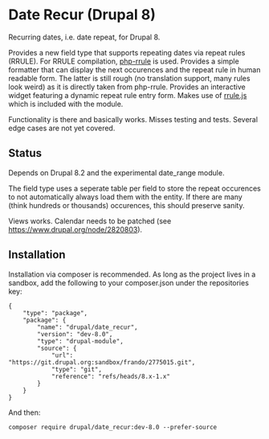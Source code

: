 # Date Recur (Drupal 8)

Recurring dates, i.e. date repeat, for Drupal 8.

Provides a new field type that supports repeating dates via repeat rules (RRULE). For RRULE compilation, [php-rrule](https://github.com/rlanvin/php-rrule) is used.
Provides a simple formatter that can display the next occurences and the repeat rule in human readable form. The latter is still rough (no translation support, many rules look weird) as it is directly taken from php-rrule.
Provides an interactive widget featuring a dynamic repeat rule entry form. Makes use of [rrule.js](https://github.com/jkbrzt/rrule/) which is included with the module.

Functionality is there and basically works. Misses testing and tests. Several edge cases are not yet covered.

## Status

Depends on Drupal 8.2 and the experimental date_range module.

The field type uses a seperate table per field to store the repeat occurences to not automatically always load them with the entity. If there are many (think hundreds or thousands) occurences, this should preserve sanity.

Views works. Calendar needs to be patched (see https://www.drupal.org/node/2820803).

## Installation

Installation via composer is recommended. As long as the project lives in a sandbox, add the following to your composer.json under the repositories key:

    {
        "type": "package",
        "package": {
            "name": "drupal/date_recur",
            "version": "dev-8.0",
            "type": "drupal-module",
            "source": {
                "url": "https://git.drupal.org:sandbox/frando/2775015.git",
                "type": "git",
                "reference": "refs/heads/8.x-1.x"
            }
        }
    }

And then:

    composer require drupal/date_recur:dev-8.0 --prefer-source

